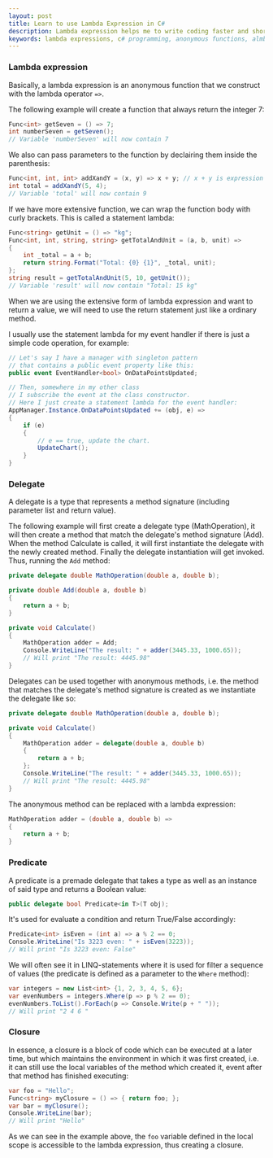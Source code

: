 ```yaml
---
layout: post
title: Learn to use Lambda Expression in C#
description: Lambda expression helps me to write coding faster and shorter in C#. Let's learn how we can use lambda expressions, delegates, predicates and closures.
keywords: lambda expressions, c# programming, anonymous functions, almbda operator, c# delegates, c# predicates, c# closures
---
```


### Lambda expression

Basically, a lambda expression is an anonymous function that we construct with the lambda operator `=>`.

The following example will create a function that always return the integer 7:

```csharp
Func<int> getSeven = () => 7;
int numberSeven = getSeven();
// Variable 'numberSeven' will now contain 7
```

We also can pass parameters to the function by declairing them inside the parenthesis:

```csharp
Func<int, int, int> addXandY = (x, y) => x + y; // x + y is expression
int total = addXandY(5, 4);
// Variable 'total' will now contain 9
```

If we have more extensive function, we can wrap the function body with curly brackets. This is called a statement lambda:

```csharp
Func<string> getUnit = () => "kg";
Func<int, int, string, string> getTotalAndUnit = (a, b, unit) =>
{
    int _total = a + b;
    return string.Format("Total: {0} {1}", _total, unit);
};
string result = getTotalAndUnit(5, 10, getUnit());
// Variable 'result' will now contain "Total: 15 kg"
```

When we are using the extensive form of lambda expression and want to return a value, we will need to use the return statement just like a ordinary method.

I usually use the statement lambda for my event handler if there is just a simple code operation, for example:

```csharp
// Let's say I have a manager with singleton pattern
// that contains a public event property like this:
public event EventHandler<bool> OnDataPointsUpdated;

// Then, somewhere in my other class
// I subscribe the event at the class constructor.
// Here I just create a statement lambda for the event handler:
AppManager.Instance.OnDataPointsUpdated += (obj, e) =>
{
    if (e)
    {
        // e == true, update the chart.
        UpdateChart();
    }
}
```

### Delegate

A delegate is a type that represents a method signature (including parameter list and return value).

The following example will first create a delegate type (MathOperation), it will then create a method that match the delegate's method signature (Add). When the method Calculate is called, it will first instantiate the delegate with the newly created method. Finally the delegate instantiation will get invoked. Thus, running the `Add` method:

```csharp
private delegate double MathOperation(double a, double b);

private double Add(double a, double b)
{
    return a + b;
}

private void Calculate()
{
    MathOperation adder = Add;
    Console.WriteLine("The result: " + adder(3445.33, 1000.65));
    // Will print "The result: 4445.98"
}
```

Delegates can be used together with anonymous methods, i.e. the method that matches the delegate's method signature is created as we instantiate the delegate like so:

```csharp
private delegate double MathOperation(double a, double b);

private void Calculate()
{
    MathOperation adder = delegate(double a, double b)
    {
        return a + b;
    };
    Console.WriteLine("The result: " + adder(3445.33, 1000.65));
    // Will print "The result: 4445.98"
}
```

The anonymous method can be replaced with a lambda expression:

```csharp
MathOperation adder = (double a, double b) =>
{
    return a + b;
}
```

### Predicate

A predicate is a premade delegate that takes a type as well as an instance of said type and returns a Boolean value:

```csharp
public delegate bool Predicate<in T>(T obj);
```

It's used for evaluate a condition and return True/False accordingly:

```csharp
Predicate<int> isEven = (int a) => a % 2 == 0;
Console.WriteLine("Is 3223 even: " + isEven(3223));
// Will print "Is 3223 even: False"
```

We will often see it in LINQ-statements where it is used for filter a sequence of values (the predicate is defined as a parameter to the `Where` method):

```csharp
var integers = new List<int> {1, 2, 3, 4, 5, 6};
var evenNumbers = integers.Where(p => p % 2 == 0);
evenNumbers.ToList().ForEach(p => Console.Write(p + " "));
// Will print "2 4 6 "
```

### Closure

In essence, a closure is a block of code which can be executed at a later time, but which maintains the environment in which it was first created, i.e. it can still use the local variables of the method which created it, event after that method has finished executing:

```csharp
var foo = "Hello";
Func<string> myClosure = () => { return foo; };
var bar = myClosure();
Console.WriteLine(bar);
// Will print "Hello"
```

As we can see in the example above, the `foo` variable defined in the local scope is accessible to the lambda expression, thus creating a closure.
